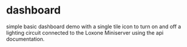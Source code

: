 # dashboard
simple basic dashboard demo with a single tile icon to turn on and off a lighting circuit connected to the Loxone Miniserver using the api documentation.
